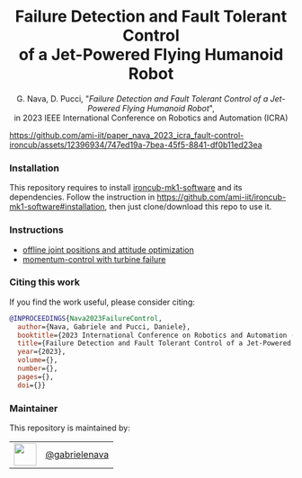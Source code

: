 <h1 align="center">
  Failure Detection and Fault Tolerant Control  <br/> of a Jet-Powered Flying Humanoid Robot
</h1>

<div align="center">

  G. Nava, D. Pucci, "_Failure Detection and Fault Tolerant Control of a Jet-Powered Flying Humanoid Robot_",  <br/> in 2023 IEEE International Conference on Robotics and Automation (ICRA)
  
</div>

<p align="center">
  
https://github.com/ami-iit/paper_nava_2023_icra_fault-control-ironcub/assets/12396934/747ed19a-7bea-45f5-8841-df0b11ed23ea
  
</p>

### Installation

This repository requires to install [ironcub-mk1-software](https://github.com/ami-iit/ironcub-mk1-software) and its dependencies. Follow the instruction in https://github.com/ami-iit/ironcub-mk1-software#installation, then just clone/download this repo to use it.

### Instructions

- [offline joint positions and attitude optimization](https://github.com/ami-iit/paper_nava_2023_icra_fault-control-ironcub/blob/main/software/jetFaillureOptimization/README.md)
- [momentum-control with turbine failure](https://github.com/ami-iit/paper_nava_2023_icra_fault-control-ironcub/blob/main/software/momentumBasedFailureControl/README.md)

### Citing this work

If you find the work useful, please consider citing:

```bibtex
@INPROCEEDINGS{Nava2023FailureControl,
  author={Nava, Gabriele and Pucci, Daniele},
  booktitle={2023 International Conference on Robotics and Automation (ICRA)}, 
  title={Failure Detection and Fault Tolerant Control of a Jet-Powered Flying Humanoid Robot}, 
  year={2023},
  volume={},
  number={},
  pages={},
  doi={}}
```

### Maintainer

This repository is maintained by:

| | |
|:---:|:---:|
| [<img src="https://github.com/gabrielenava.png" width="40">](https://github.com/gabrielenava) | [@gabrielenava](https://github.com/gabrielenava) |
